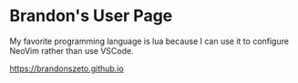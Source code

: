 # Brandon's User Page

My favorite programming language is lua because I can use it to configure NeoVim rather than use VSCode.

https://brandonszeto.github.io
